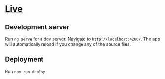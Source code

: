 # [Live](https://evheath.github.io/)


## Development server

Run `ng serve` for a dev server. Navigate to `http://localhost:4200/`. The app will automatically reload if you change any of the source files.

## Deployment

Run `npm run deploy`